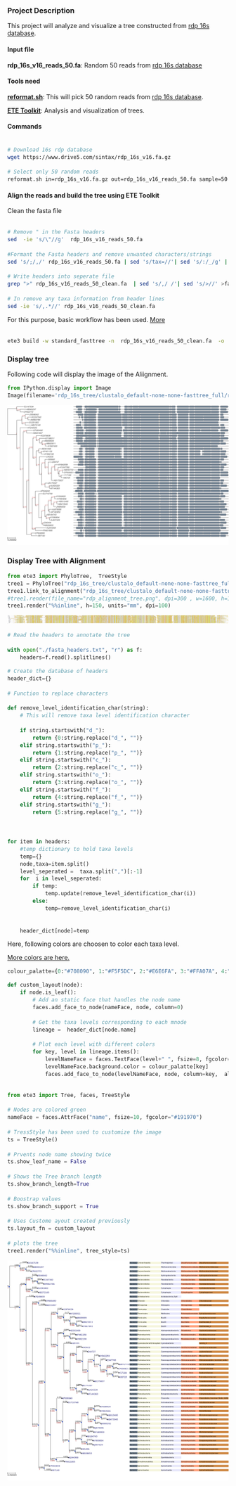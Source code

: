 
### Project Description

This project will analyze and visualize a tree constructed from [rdp 16s database](https://www.drive5.com/sintax/rdp_16s_v16.fa.gz).

#### Input file

**rdp_16s_v16_reads_50.fa**: Random 50 reads from [rdp 16s database](https://www.drive5.com/sintax/rdp_16s_v16.fa.gz)

#### Tools need

**[reformat.sh](https://jgi.doe.gov/data-and-tools/bbtools/bb-tools-user-guide/reformat-guide/)**:  This will pick 50 random reads from [rdp 16s database](https://www.drive5.com/sintax/rdp_16s_v16.fa.gz).

**[ETE Toolkit](http://etetoolkit.org/docs/latest/index.html)**: Analysis and visualization of trees.

#### Commands

```bash

# Download 16s rdp database
wget https://www.drive5.com/sintax/rdp_16s_v16.fa.gz

# Select only 50 random reads
reformat.sh in=rdp_16s_v16.fa.gz out=rdp_16s_v16_reads_50.fa sample=50 overwrite=true

```

#### Align the reads and build the tree using ETE Toolkit

Clean the fasta file


```bash

# Remove " in the Fasta headers
sed  -ie 's/\"//g'  rdp_16s_v16_reads_50.fa

#Formant the Fasta headers and remove unwanted characters/strings
sed 's/;/,/' rdp_16s_v16_reads_50.fa | sed 's/tax=//'| sed 's/:/_/g' | sed 's/_[^~]*\,d/,d/' | sed 's,;,,' > rdp_16s_v16_reads_50_clean.fa

# Write headers into seperate file
grep ">" rdp_16s_v16_reads_50_clean.fa  | sed 's/,/ /'| sed 's/>//' >fasta_headers.txt

# In remove any taxa information from header lines
sed -ie 's/,.*//' rdp_16s_v16_reads_50_clean.fa
```

For this purpose, basic workflow has been used. [More](http://etetoolkit.org/cookbook/ete_build_basics.ipynb)

```bash

ete3 build -w standard_fasttree -n  rdp_16s_v16_reads_50_clean.fa  -o ./rdp_16s_tree --clearall
```


### Display tree 

Following code will display the image of the Aliignment.

```python
from IPython.display import Image
Image(filename='rdp_16s_tree/clustalo_default-none-none-fasttree_full/rdp_16s_v16_reads_50_clean.fa.final_tree.png')
```

![png](output_6_0.png)



### Display Tree with Alignment


```python
from ete3 import PhyloTree,  TreeStyle
tree1 = PhyloTree("rdp_16s_tree/clustalo_default-none-none-fasttree_full/rdp_16s_v16_reads_50_clean.fa.final_tree.nw")
tree1.link_to_alignment("rdp_16s_tree/clustalo_default-none-none-fasttree_full/rdp_16s_v16_reads_50_clean.fa.final_tree.used_alg.fa")
#tree1.render(file_name="rdp_alignment_tree.png", dpi=300 , w=1600, h=1000 )
tree1.render("%%inline", h=150, units="mm", dpi=100)
```




![png](output_8_0.png)




```python
# Read the headers to annotate the tree

with open("./fasta_headers.txt", "r") as f:
    headers=f.read().splitlines()
```


```python
# Create the database of headers
header_dict={}

# Function to replace characters

def remove_level_identification_char(string):
    # This will remove taxa level identification character
    
    if string.startswith("d_"):
        return {0:string.replace("d_", "")}
    elif string.startswith("p_"):
        return {1:string.replace("p_", "")}
    elif string.startswith("c_"):
        return {2:string.replace("c_", "")}
    elif string.startswith("o_"):
        return {3:string.replace("o_", "")}
    elif string.startswith("f_"):
        return {4:string.replace("f_", "")}
    elif string.startswith("g_"):
        return {5:string.replace("g_", "")}
    
        

for item in headers:
    #temp dictionary to hold taxa levels
    temp={}
    node,taxa=item.split()
    level_seperated =  taxa.split(",")[:-1]
    for  i in level_seperated:
        if temp:
            temp.update(remove_level_identification_char(i))
        else:
            temp=remove_level_identification_char(i)
            
        
    header_dict[node]=temp

```

Here, following colors are choosen to color each taxa level.

[More colors are here.](http://etetoolkit.org/docs/latest/reference/reference_treeview.html#color-names)


```python
colour_palatte={0:"#708090", 1:"#F5F5DC", 2:"#E6E6FA", 3:"#FFA07A", 4:"#CD853F", 5:"#F08080"}
```


```python
def custom_layout(node):
    if node.is_leaf():
        # Add an static face that handles the node name
        faces.add_face_to_node(nameFace, node, column=0)
        
        # Get the taxa levels corresponding to each mnode
        lineage =  header_dict[node.name]
        
        # Plot each level with different colors
        for key, level in lineage.items():
            levelNameFace = faces.TextFace(level+" ", fsize=8, fgcolor= "Black")
            levelNameFace.background.color = colour_palatte[key]
            faces.add_face_to_node(levelNameFace, node, column=key,  aligned=True)
            
```


```python
from ete3 import Tree, faces, TreeStyle

# Nodes are colored green
nameFace = faces.AttrFace("name", fsize=10, fgcolor="#191970")

# TressStyle has been used to customize the image
ts = TreeStyle()

# Prvents node name showing twice
ts.show_leaf_name = False

# Shows the Tree branch length
ts.show_branch_length=True

# Boostrap values
ts.show_branch_support = True

# Uses Custome ayout created previously
ts.layout_fn = custom_layout

# plots the tree
tree1.render("%%inline", tree_style=ts)
```




![png](output_14_0.png)

